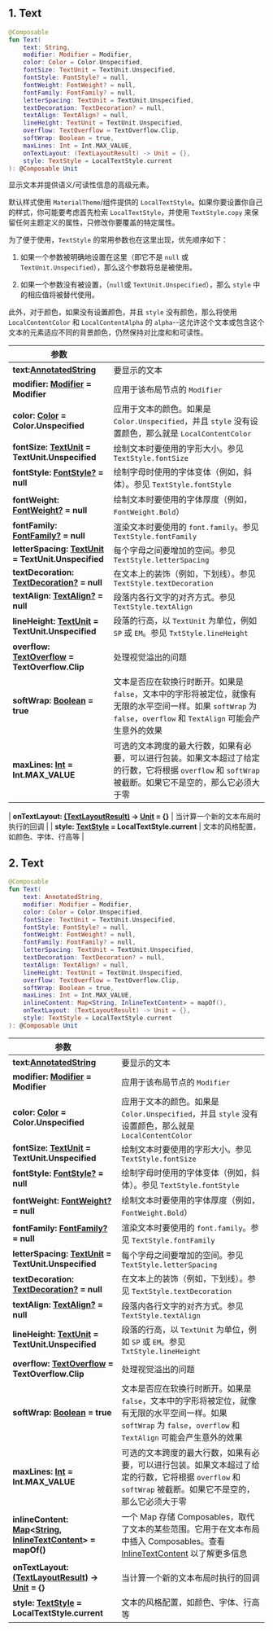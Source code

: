 ## 1. Text

``` kotlin
@Composable
fun Text(
    text: String,
    modifier: Modifier = Modifier,
    color: Color = Color.Unspecified,
    fontSize: TextUnit = TextUnit.Unspecified,
    fontStyle: FontStyle? = null,
    fontWeight: FontWeight? = null,
    fontFamily: FontFamily? = null,
    letterSpacing: TextUnit = TextUnit.Unspecified,
    textDecoration: TextDecoration? = null,
    textAlign: TextAlign? = null,
    lineHeight: TextUnit = TextUnit.Unspecified,
    overflow: TextOverflow = TextOverflow.Clip,
    softWrap: Boolean = true,
    maxLines: Int = Int.MAX_VALUE,
    onTextLayout: (TextLayoutResult) -> Unit = {},
    style: TextStyle = LocalTextStyle.current
): @Composable Unit
```

显示文本并提供语义/可读性信息的高级元素。

默认样式使用 `MaterialTheme`/组件提供的 `LocalTextStyle`。如果你要设置你自己的样式，你可能要考虑首先检索 `LocalTextStyle`，并使用 `TextStyle.copy` 来保留任何主题定义的属性，只修改你要覆盖的特定属性。

为了便于使用，`TextStyle` 的常用参数也在这里出现，优先顺序如下：

1. 如果一个参数被明确地设置在这里（即它不是 `null` 或 `TextUnit.Unspecified`），那么这个参数将总是被使用。

2. 如果一个参数没有被设置，（`null`或 `TextUnit.Unspecified`），那么 `style` 中的相应值将被替代使用。

此外，对于颜色，如果没有设置颜色，并且 `style` 没有颜色，那么将使用 `LocalContentColor` 和 `LocalContentAlpha` 的 `alpha`--这允许这个文本或包含这个文本的元素适应不同的背景颜色，仍然保持对比度和和可读性。


| 参数 | |
| ----| ----- |
| **text:[AnnotatedString](https://developer.android.com/reference/kotlin/androidx/compose/ui/text/AnnotatedString)** | 要显示的文本 |
| **modifier: [Modifier](https://developer.android.com/reference/kotlin/androidx/compose/ui/Modifier) = Modifier** | 应用于该布局节点的 `Modifier` |
| **color: [Color](https://developer.android.com/reference/kotlin/androidx/compose/ui/graphics/Color) = Color.Unspecified** | 应用于文本的颜色。如果是 `Color.Unspecified`，并且 `style` 没有设置颜色，那么就是 `LocalContentColor` |
| **fontSize: [TextUnit](https://developer.android.com/reference/kotlin/androidx/compose/ui/unit/TextUnit) = TextUnit.Unspecified** | 绘制文本时要使用的字形大小。参见 `TextStyle.fontSize` |
| **fontStyle: [FontStyle?](https://developer.android.com/reference/kotlin/androidx/compose/ui/text/font/FontStyle) = null** | 绘制字母时使用的字体变体（例如，斜体）。参见 `TextStyle.fontStyle` |
| **fontWeight: [FontWeight?](https://developer.android.com/reference/kotlin/androidx/compose/ui/text/font/FontWeight) = null** | 绘制文本时要使用的字体厚度（例如，`FontWeight.Bold`） |
| **fontFamily: [FontFamily?](https://developer.android.com/reference/kotlin/androidx/compose/ui/text/font/FontFamily) = null** | 渲染文本时要使用的 `font.family`。参见 `TextStyle.fontFamily`|
| **letterSpacing: [TextUnit](https://developer.android.com/reference/kotlin/androidx/compose/ui/unit/TextUnit) = TextUnit.Unspecified** | 每个字母之间要增加的空间。参见 `TextStyle.letterSpacing` |
| **textDecoration: [TextDecoration?](https://developer.android.com/reference/kotlin/androidx/compose/ui/text/style/TextDecoration) = null** | 在文本上的装饰（例如，下划线）。参见 `TextStyle.textDecoration` |
| **textAlign: [TextAlign?](https://developer.android.com/reference/kotlin/androidx/compose/ui/text/style/TextAlign) = null** | 段落内各行文字的对齐方式。参见 `TextStyle.textAlign` |
| **lineHeight: [TextUnit](https://developer.android.com/reference/kotlin/androidx/compose/ui/unit/TextUnit) = TextUnit.Unspecified** | 段落的行高，以 `TextUnit` 为单位，例如 `SP` 或 `EM`。参见 `TxtStyle.lineHeight` |
| **overflow: [TextOverflow](https://developer.android.com/reference/kotlin/androidx/compose/ui/text/style/TextOverflow) = TextOverflow.Clip** | 处理视觉溢出的问题 |
| **softWrap: [Boolean](https://kotlinlang.org/api/latest/jvm/stdlib/kotlin/-boolean/index.html) = true** | 文本是否应在软换行时断开。如果是 `false`，文本中的字形将被定位，就像有无限的水平空间一样。如果 `softWrap` 为 `false`，`overflow` 和 `TextAlign` 可能会产生意外的效果 |
| **maxLines: [Int](https://kotlinlang.org/api/latest/jvm/stdlib/kotlin/-int/index.html) = Int.MAX_VALUE** | 可选的文本跨度的最大行数，如果有必要，可以进行包装。如果文本超过了给定的行数，它将根据 `overflow` 和 `softWrap` 被截断。如果它不是空的，那么它必须大于零  |

| **onTextLayout: [(TextLayoutResult)](https://developer.android.com/reference/kotlin/androidx/compose/ui/text/TextLayoutResult) -> [Unit](https://kotlinlang.org/api/latest/jvm/stdlib/kotlin/-unit/index.html) = {}** | 当计算一个新的文本布局时执行的回调 |
| **style: [TextStyle](https://developer.android.com/reference/kotlin/androidx/compose/ui/text/TextStyle) = LocalTextStyle.current** | 文本的风格配置，如颜色、字体、行高等 |


## 2. Text
``` kotlin
@Composable
fun Text(
    text: AnnotatedString,
    modifier: Modifier = Modifier,
    color: Color = Color.Unspecified,
    fontSize: TextUnit = TextUnit.Unspecified,
    fontStyle: FontStyle? = null,
    fontWeight: FontWeight? = null,
    fontFamily: FontFamily? = null,
    letterSpacing: TextUnit = TextUnit.Unspecified,
    textDecoration: TextDecoration? = null,
    textAlign: TextAlign? = null,
    lineHeight: TextUnit = TextUnit.Unspecified,
    overflow: TextOverflow = TextOverflow.Clip,
    softWrap: Boolean = true,
    maxLines: Int = Int.MAX_VALUE,
    inlineContent: Map<String, InlineTextContent> = mapOf(),
    onTextLayout: (TextLayoutResult) -> Unit = {},
    style: TextStyle = LocalTextStyle.current
): @Composable Unit
```

| 参数 | |
| ----| ----- |
| **text:[AnnotatedString](https://developer.android.com/reference/kotlin/androidx/compose/ui/text/AnnotatedString)** | 要显示的文本 |
| **modifier: [Modifier](https://developer.android.com/reference/kotlin/androidx/compose/ui/Modifier) = Modifier** | 应用于该布局节点的 `Modifier` |
| **color: [Color](https://developer.android.com/reference/kotlin/androidx/compose/ui/graphics/Color) = Color.Unspecified** | 应用于文本的颜色。如果是 `Color.Unspecified`，并且 `style` 没有设置颜色，那么就是 `LocalContentColor` |
| **fontSize: [TextUnit](https://developer.android.com/reference/kotlin/androidx/compose/ui/unit/TextUnit) = TextUnit.Unspecified** | 绘制文本时要使用的字形大小。参见 `TextStyle.fontSize` |
| **fontStyle: [FontStyle?](https://developer.android.com/reference/kotlin/androidx/compose/ui/text/font/FontStyle) = null** | 绘制字母时使用的字体变体（例如，斜体）。参见 `TextStyle.fontStyle` |
| **fontWeight: [FontWeight?](https://developer.android.com/reference/kotlin/androidx/compose/ui/text/font/FontWeight) = null** | 绘制文本时要使用的字体厚度（例如，`FontWeight.Bold`） |
| **fontFamily: [FontFamily?](https://developer.android.com/reference/kotlin/androidx/compose/ui/text/font/FontFamily) = null** | 渲染文本时要使用的 `font.family`。参见 `TextStyle.fontFamily`|
| **letterSpacing: [TextUnit](https://developer.android.com/reference/kotlin/androidx/compose/ui/unit/TextUnit) = TextUnit.Unspecified** | 每个字母之间要增加的空间。参见 `TextStyle.letterSpacing` |
| **textDecoration: [TextDecoration?](https://developer.android.com/reference/kotlin/androidx/compose/ui/text/style/TextDecoration) = null** | 在文本上的装饰（例如，下划线）。参见 `TextStyle.textDecoration` |
| **textAlign: [TextAlign?](https://developer.android.com/reference/kotlin/androidx/compose/ui/text/style/TextAlign) = null** | 段落内各行文字的对齐方式。参见 `TextStyle.textAlign` |
| **lineHeight: [TextUnit](https://developer.android.com/reference/kotlin/androidx/compose/ui/unit/TextUnit) = TextUnit.Unspecified** | 段落的行高，以 `TextUnit` 为单位，例如 `SP` 或 `EM`。参见 `TxtStyle.lineHeight` |
| **overflow: [TextOverflow](https://developer.android.com/reference/kotlin/androidx/compose/ui/text/style/TextOverflow) = TextOverflow.Clip** | 处理视觉溢出的问题 |
| **softWrap: [Boolean](https://kotlinlang.org/api/latest/jvm/stdlib/kotlin/-boolean/index.html) = true** | 文本是否应在软换行时断开。如果是 `false`，文本中的字形将被定位，就像有无限的水平空间一样。如果 `softWrap` 为 `false`，`overflow` 和 `TextAlign` 可能会产生意外的效果 |
| **maxLines: [Int](https://kotlinlang.org/api/latest/jvm/stdlib/kotlin/-int/index.html) = Int.MAX_VALUE** | 可选的文本跨度的最大行数，如果有必要，可以进行包装。如果文本超过了给定的行数，它将根据 `overflow` 和 `softWrap` 被截断。如果它不是空的，那么它必须大于零  |
| **inlineContent: [Map](https://kotlinlang.org/api/latest/jvm/stdlib/kotlin.collections/-map/index.html)<[String](https://kotlinlang.org/api/latest/jvm/stdlib/kotlin/-string/index.html), [InlineTextContent](https://developer.android.com/reference/kotlin/androidx/compose/foundation/text/InlineTextContent)> = mapOf()** |一个 Map 存储 Composables，取代了文本的某些范围。它用于在文本布局中插入 Composables。查看 [InlineTextContent](https://developer.android.com/reference/kotlin/androidx/compose/foundation/text/InlineTextContent) 以了解更多信息|
| **onTextLayout: [(TextLayoutResult)](https://developer.android.com/reference/kotlin/androidx/compose/ui/text/TextLayoutResult) -> [Unit](https://kotlinlang.org/api/latest/jvm/stdlib/kotlin/-unit/index.html) = {}** | 当计算一个新的文本布局时执行的回调 |
| **style: [TextStyle](https://developer.android.com/reference/kotlin/androidx/compose/ui/text/TextStyle) = LocalTextStyle.current** | 文本的风格配置，如颜色、字体、行高等 |